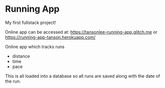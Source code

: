 # Running App
My first fullstack project!

Online app can be accessed at: 
https://tansonlee-running-app.glitch.me
or
https://running-app-tanson.herokuapp.com/ 

Online app which tracks runs
* distance
* time
* pace

This is all loaded into a database so all runs are saved along with the date of the run.
